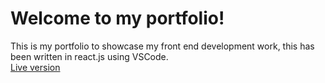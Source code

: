 # Welcome to my portfolio!
This is my portfolio to showcase my front end development work, this has been written in react.js using VSCode.  
[Live version](https://paulacavender.dev)  


